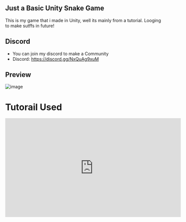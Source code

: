 ## Just a Basic Unity Snake Game

This is my game that i made in Unity, well its mainly from a tutorial. Looging to make sutffs in future!
 
 
## Discord
* You can join my discord to make a Community
* Discord: https://discord.gg/NxQuAg9xuM

## Preview
![image](https://github.com/user-attachments/assets/96331497-d6d5-433e-bddc-4618c00dd110)

# Tutorail Used
<iframe width="560" height="315" src="https://www.youtube.com/embed/U8gUnpeaMbQ?si=GWvtclFOl0jd8IRW" title="YouTube video player" frameborder="0" allow="accelerometer; autoplay; clipboard-write; encrypted-media; gyroscope; picture-in-picture; web-share" referrerpolicy="strict-origin-when-cross-origin" allowfullscreen></iframe>

